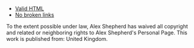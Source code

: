 - [Valid HTML](https://validator.w3.org/nu/?showsource=yes&showoutline=yes&showimagereport=yes&checkerrorpages=yes&useragent=Validator.nu%2FLV+http%3A%2F%2Fvalidator.w3.org%2Fservices&acceptlanguage=&doc=https%3A%2F%2Falexjshepherd.github.io%2F)
- [No broken links](https://validator.w3.org/checklink?uri=https%3A%2F%2Falexjshepherd.github.io%2F&hide_type=all&depth=&check=Check#results1)

To the extent possible under law, Alex Shepherd has waived all copyright and related or neighboring rights to Alex Shepherd's Personal Page. This work is published from: United Kingdom.
